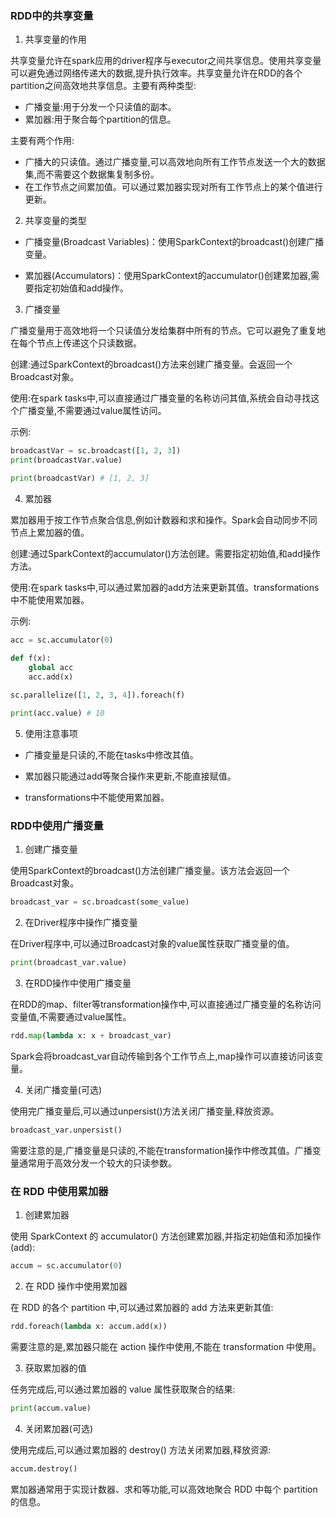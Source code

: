 ### RDD中的共享变量

1. 共享变量的作用

共享变量允许在spark应用的driver程序与executor之间共享信息。使用共享变量可以避免通过网络传递大的数据,提升执行效率。共享变量允许在RDD的各个partition之间高效地共享信息。主要有两种类型:
- 广播变量:用于分发一个只读值的副本。
- 累加器:用于聚合每个partition的信息。

主要有两个作用:
- 广播大的只读值。通过广播变量,可以高效地向所有工作节点发送一个大的数据集,而不需要这个数据集复制多份。
- 在工作节点之间累加值。可以通过累加器实现对所有工作节点上的某个值进行更新。

2. 共享变量的类型

- 广播变量(Broadcast Variables)：使用SparkContext的broadcast()创建广播变量。

- 累加器(Accumulators)：使用SparkContext的accumulator()创建累加器,需要指定初始值和add操作。

3. 广播变量

广播变量用于高效地将一个只读值分发给集群中所有的节点。它可以避免了重复地在每个节点上传递这个只读数据。

创建:通过SparkContext的broadcast()方法来创建广播变量。会返回一个Broadcast对象。

使用:在spark tasks中,可以直接通过广播变量的名称访问其值,系统会自动寻找这个广播变量,不需要通过value属性访问。

示例:

```python
broadcastVar = sc.broadcast([1, 2, 3]) 
print(broadcastVar.value)

print(broadcastVar) # [1, 2, 3]
```

4. 累加器

累加器用于按工作节点聚合信息,例如计数器和求和操作。Spark会自动同步不同节点上累加器的值。

创建:通过SparkContext的accumulator()方法创建。需要指定初始值,和add操作方法。

使用:在spark tasks中,可以通过累加器的add方法来更新其值。transformations中不能使用累加器。

示例:

```python
acc = sc.accumulator(0) 

def f(x):
    global acc
    acc.add(x)
    
sc.parallelize([1, 2, 3, 4]).foreach(f) 

print(acc.value) # 10
```

5. 使用注意事项

- 广播变量是只读的,不能在tasks中修改其值。

- 累加器只能通过add等聚合操作来更新,不能直接赋值。

- transformations中不能使用累加器。


### RDD中使用广播变量

1. 创建广播变量

使用SparkContext的broadcast()方法创建广播变量。该方法会返回一个Broadcast对象。

```python
broadcast_var = sc.broadcast(some_value)
```

2. 在Driver程序中操作广播变量

在Driver程序中,可以通过Broadcast对象的value属性获取广播变量的值。

```python
print(broadcast_var.value)
```

3. 在RDD操作中使用广播变量

在RDD的map、filter等transformation操作中,可以直接通过广播变量的名称访问变量值,不需要通过value属性。

```python
rdd.map(lambda x: x + broadcast_var)
```

Spark会将broadcast_var自动传输到各个工作节点上,map操作可以直接访问该变量。

4. 关闭广播变量(可选)

使用完广播变量后,可以通过unpersist()方法关闭广播变量,释放资源。

```python
broadcast_var.unpersist()
```

需要注意的是,广播变量是只读的,不能在transformation操作中修改其值。广播变量通常用于高效分发一个较大的只读参数。

### 在 RDD 中使用累加器

1. 创建累加器

使用 SparkContext 的 accumulator() 方法创建累加器,并指定初始值和添加操作(add):

```python
accum = sc.accumulator(0)
```

2. 在 RDD 操作中使用累加器

在 RDD 的各个 partition 中,可以通过累加器的 add 方法来更新其值:

```python
rdd.foreach(lambda x: accum.add(x))
```

需要注意的是,累加器只能在 action 操作中使用,不能在 transformation 中使用。

3. 获取累加器的值

任务完成后,可以通过累加器的 value 属性获取聚合的结果:

```python
print(accum.value)
```

4. 关闭累加器(可选)

使用完成后,可以通过累加器的 destroy() 方法关闭累加器,释放资源:

```python 
accum.destroy()
```

累加器通常用于实现计数器、求和等功能,可以高效地聚合 RDD 中每个 partition 的信息。